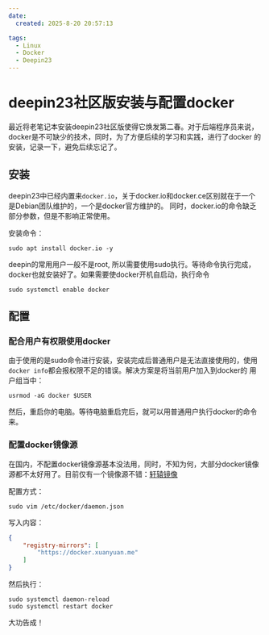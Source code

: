 ```yaml
---
date: 
  created: 2025-8-20 20:57:13

tags:
  - Linux
  - Docker
  - Deepin23
---
```


# deepin23社区版安装与配置docker

最近将老笔记本安装deepin23社区版使得它焕发第二春。对于后端程序员来说，docker是不可缺少的技术，同时，为了方便后续的学习和实践，进行了docker
的安装，记录一下，避免后续忘记了。

## 安装

deepin23中已经内置来`docker.io`，关于docker.io和docker.ce区别就在于一个是Debian团队维护的，一个是docker官方维护的。
同时，docker.io的命令缺乏部分参数，但是不影响正常使用。

安装命令：

```
sudo apt install docker.io -y
```

deepin的常用用户一般不是root, 所以需要使用sudo执行。等待命令执行完成，docker也就安装好了。如果需要使docker开机自启动，执行命令

```
sudo systemctl enable docker
```

## 配置

### 配合用户有权限使用docker

由于使用的是sudo命令进行安装，安装完成后普通用户是无法直接使用的，使用`docker info`都会报权限不足的错误。解决方案是将当前用户加入到docker的
用户组当中：

```
usrmod -aG docker $USER
```

然后，重启你的电脑。等待电脑重启完后，就可以用普通用户执行docker的命令来。

### 配置docker镜像源

在国内，不配置docker镜像源基本没法用，同时，不知为何，大部分docker镜像源都不太好用了。目前仅有一个镜像源不错：[轩辕镜像](https://docker.xuanyuan.me/#mirror-tutorial)

配置方式：

```
sudo vim /etc/docker/daemon.json
```

写入内容：

```json
{
    "registry-mirrors": [
        "https://docker.xuanyuan.me"
    ]
}
```

然后执行：

```
sudo systemctl daemon-reload
sudo systemctl restart docker
```

大功告成！